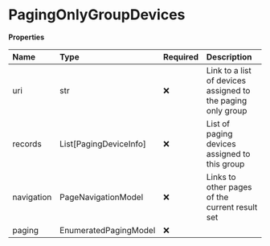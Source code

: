# PagingOnlyGroupDevices

**Properties**

| Name       | Type                   | Required | Description                                                 |
| :--------- | :--------------------- | :------- | :---------------------------------------------------------- |
| uri        | str                    | ❌       | Link to a list of devices assigned to the paging only group |
| records    | List[PagingDeviceInfo] | ❌       | List of paging devices assigned to this group               |
| navigation | PageNavigationModel    | ❌       | Links to other pages of the current result set              |
| paging     | EnumeratedPagingModel  | ❌       |                                                             |

<!-- This file was generated by liblab | https://liblab.com/ -->
